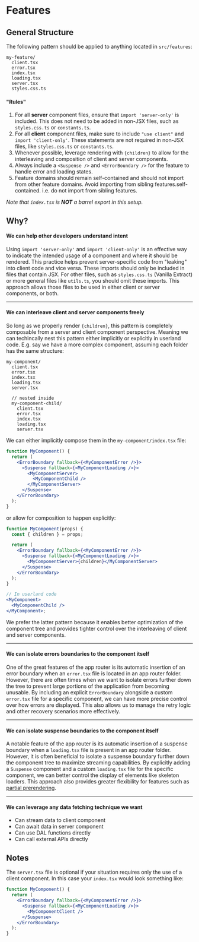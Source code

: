 # Features

## General Structure

The following pattern should be applied to anything located in `src/features`:

```
my-feature/
  client.tsx
  error.tsx
  index.tsx
  loading.tsx
  server.tsx
  styles.css.ts
```

#### "Rules"

1. For all **server** component files, ensure that `import 'server-only'` is included. This does not need to be added in non-JSX files, such as `styles.css.ts` or `constants.ts`.
2. For all **client** component files, make sure to include `"use client"` and `import 'client-only'`. These statements are not required in non-JSX files, like `styles.css.ts` or `constants.ts`.
3. Whenever possible, leverage rendering with `{children}` to allow for the interleaving and composition of client and server components.
4. Always include a `<Suspense />` and `<ErrorBoundary />` for the feature to handle error and loading states.
5. Feature domains should remain self-contained and should not import from other feature domains. Avoid importing from sibling features.self-contained. i.e. do not import from sibling features.

_Note that `index.tsx` is **NOT** a barrel export in this setup._

## Why?

#### We can help other developers understand intent

Using `import 'server-only'` and `import 'client-only'` is an effective way to indicate the intended usage of a component and where it should be rendered. This practice helps prevent server-specific code from "leaking" into client code and vice versa. These imports should only be included in files that contain JSX. For other files, such as `styles.css.ts` (Vanilla Extract) or more general files like `utils.ts`, you should omit these imports. This approach allows those files to be used in either client or server components, or both.

---

#### We can interleave client and server components freely

So long as we properly render `{children}`, this pattern is completely composable from a server and client component perspective. Meaning we can techincally nest this pattern either implicitly or explicitly in userland code. E.g. say we have a more complex component, assuming each folder has the same structure:

```
my-component/
  client.tsx
  error.tsx
  index.tsx
  loading.tsx
  server.tsx

  // nested inside
  my-component-child/
    client.tsx
    error.tsx
    index.tsx
    loading.tsx
    server.tsx
```

We can either implicitly compose them in the `my-component/index.tsx` file:

```jsx
function MyComponent() {
  return (
    <ErrorBoundary fallback={<MyComponentError />}>
      <Suspense fallback={<MyComponentLoading />}>
        <MyComponentServer>
          <MyComponentChild />
        </MyComponentServer>
      </Suspense>
    </ErrorBoundary>
  );
}
```

or allow for composition to happen explicitly:

```jsx
function MyComponent(props) {
  const { children } = props;

  return (
    <ErrorBoundary fallback={<MyComponentError />}>
      <Suspense fallback={<MyComponentLoading />}>
        <MyComponentServer>{children}</MyComponentServer>
      </Suspense>
    </ErrorBoundary>
  );
}

// In userland code
<MyComponent>
  <MyComponentChild />
</MyComponent>;
```

We prefer the latter pattern because it enables better optimization of the component tree and provides tighter control over the interleaving of client and server components.

---

#### We can isolate errors boundaries to the component itself

One of the great features of the app router is its automatic insertion of an error boundary when an `error.tsx` file is located in an app router folder. However, there are often times when we want to isolate errors further down the tree to prevent large portions of the application from becoming unusable. By including an explicit `ErrorBoundary` alongside a custom `error.tsx` file for a specific component, we can have more precise control over how errors are displayed. This also allows us to manage the retry logic and other recovery scenarios more effectively.

---

#### We can isolate suspense boundaries to the component itself

A notable feature of the app router is its automatic insertion of a suspense boundary when a `loading.tsx` file is present in an app router folder. However, it is often beneficial to isolate a suspense boundary further down the component tree to maximize streaming capabilities. By explicitly adding a `Suspense` component and a custom `loading.tsx` file for the specific component, we can better control the display of elements like skeleton loaders. This approach also provides greater flexibility for features such as [partial prerendering](https://nextjs.org/docs/app/building-your-application/rendering/partial-prerendering).

---

#### We can leverage any data fetching technique we want

- Can stream data to client component
- Can await data in server component
- Can use DAL functions directly
- Can call external APIs directly

## Notes

The `server.tsx` file is optional if your situation requires only the use of a client component. In this case your `index.tsx` would look something like:

```jsx
function MyComponent() {
  return (
    <ErrorBoundary fallback={<MyComponentError />}>
      <Suspense fallback={<MyComponentLoading />}>
        <MyComponentClient />
      </Suspense>
    </ErrorBoundary>
  );
}
```
